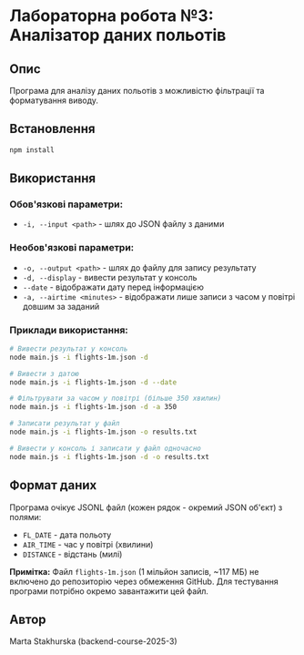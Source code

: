 # Лабораторна робота №3: Аналізатор даних польотів

## Опис
Програма для аналізу даних польотів з можливістю фільтрації та форматування виводу.

## Встановлення
```bash
npm install
```

## Використання

### Обов'язкові параметри:
- `-i, --input <path>` - шлях до JSON файлу з даними

### Необов'язкові параметри:
- `-o, --output <path>` - шлях до файлу для запису результату
- `-d, --display` - вивести результат у консоль
- `--date` - відображати дату перед інформацією
- `-a, --airtime <minutes>` - відображати лише записи з часом у повітрі довшим за заданий

### Приклади використання:

```bash
# Вивести результат у консоль
node main.js -i flights-1m.json -d

# Вивести з датою
node main.js -i flights-1m.json -d --date

# Фільтрувати за часом у повітрі (більше 350 хвилин)
node main.js -i flights-1m.json -d -a 350

# Записати результат у файл
node main.js -i flights-1m.json -o results.txt

# Вивести у консоль і записати у файл одночасно
node main.js -i flights-1m.json -d -o results.txt
```

## Формат даних
Програма очікує JSONL файл (кожен рядок - окремий JSON об'єкт) з полями:
- `FL_DATE` - дата польоту
- `AIR_TIME` - час у повітрі (хвилини)
- `DISTANCE` - відстань (милі)

**Примітка:** Файл `flights-1m.json` (1 мільйон записів, ~117 МБ) не включено до репозиторію через обмеження GitHub. Для тестування програми потрібно окремо завантажити цей файл.

## Автор
Marta Stakhurska (backend-course-2025-3)
